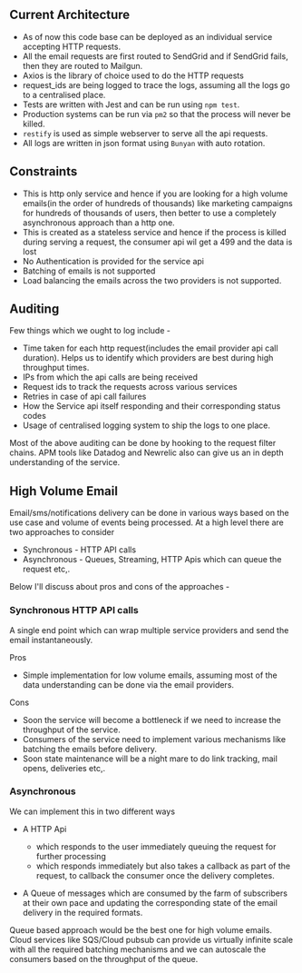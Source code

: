 Current Architecture
---
* As of now this code base can be deployed as an individual service accepting HTTP requests.
* All the email requests are first routed to SendGrid and if SendGrid fails, then they are routed to Mailgun.
* Axios is the library of choice used to do the HTTP requests
* request_ids are being logged to trace the logs, assuming all the logs go to a centralised place.
* Tests are written with Jest and can be run using `npm test`.
* Production systems can be run via `pm2` so that the process will never be killed.
* `restify` is used as simple webserver to serve all the api requests.
* All logs are written in json format using `Bunyan` with auto rotation. 

Constraints
---
* This is http only service and hence if you are looking for a high volume emails(in the order of hundreds of thousands) 
like marketing campaigns for hundreds of thousands of users, then better to use a completely asynchronous approach than a http one.
* This is created as a stateless service and hence if the process is killed during serving a request, the consumer api wil get a 499 and the data is lost
* No Authentication is provided for the service api
* Batching of emails is not supported
* Load balancing the emails across the two providers is not supported.

Auditing
--
Few things which we ought to log include - 
* Time taken for each http request(includes the email provider api call duration). Helps us to identify which providers are best during high throughput times.
* IPs from which the api calls are being received
* Request ids to track the requests across various services
* Retries in case of api call failures
* How the Service api itself responding and their corresponding status codes
* Usage of centralised logging system to ship the logs to one place.

Most of the above auditing can be done by hooking to the request filter chains. APM tools like Datadog and Newrelic also 
can give us an in depth understanding of the service. 

High Volume Email
---
Email/sms/notifications delivery can be done in various ways based on the use case and volume of events being processed.
At a high level there are two approaches to consider 
* Synchronous - HTTP API calls
* Asynchronous - Queues, Streaming, HTTP Apis which can queue the request etc,. 

Below I'll discuss about pros and cons of the approaches - 

### Synchronous HTTP API calls

A single end point which can wrap multiple service providers and send the email instantaneously.

Pros
* Simple implementation for low volume emails, assuming most of the data understanding can be done via the email providers.

Cons
* Soon the service will become a bottleneck if we need to increase the throughput of the service.
* Consumers of the service need to implement various mechanisms like batching the emails before delivery.
* Soon state maintenance will be a night mare to do link tracking, mail opens, deliveries etc,.
     

### Asynchronous 

We can implement this in two different ways 
* A HTTP Api 
    * which responds to the user immediately queuing the request for further processing
    * which responds immediately but also takes a callback as part of the request, to callback the consumer once the delivery completes.   
    
* A Queue of messages which are consumed by the farm of subscribers at their own pace and updating the corresponding state 
of the email delivery in the required formats.

Queue based approach would be the best one for high volume emails. Cloud services like SQS/Cloud pubsub can provide us 
virtually infinite scale with all the required batching mechanisms and we can autoscale the consumers based on the throughput of the queue.     
